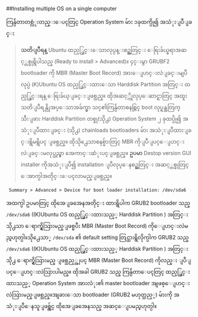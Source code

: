 ##Installing multiple OS on a single computer

ကြန္ပ်ဴတာတစ္လံုးတည္းေပၚတြင္ Operation System မ်ား ၁ခုထက္ပို၍ အသံုးျပဳျခင္း

>**သတိျပဳရန္** Ubuntu ထည့္သြင္းေသာလုပ္ငန္းစဥ္အတြင္း ေရြးခ်ယ္စရာအဆင့္တစ္ခုရွိပါသည္ (Ready to install > Advanced)။ ၄င္းမွာ GRUBF2 bootloader ကို MBR (Master Boot Record) အားေျပာင္းလဲျခင္းမျပဳလုပ္ပဲ (K)Ubuntu OS ထည့္သြင္းထားေသာ Harddisk Partition အတြင္း ထည့္သြင္းရန္ ေရြးခ်ယ္ျခင္းျဖစ္သည္။ ထိုအဆင့္ကိုလုပ္ေဆာင္ရာတြင္ အထူးသတိျပဳရန္လိုအပ္ေသာအခ်က္မွာ သင္၏ကြန္ပ်ဴတာစနစ္တြင္ boot လုပ္ရန္အတြက္ သီးျခား Harddisk Partition တစ္ခု(သို႕) Operation System ၂ ခုထပ္ပို၍ အသံုးျပဳထားျခင္း (သို႕) chainloads bootloaders မ်ား အသံုးျပဳထားျခင္းရွိမရွိပင္ ျဖစ္သည္။ ထိုသို႕ေသာစနစ္မ်ားတြင္ MBR ကိုျပဳျပင္ေျပာင္းလဲျခင္းမလုပ္သည္မွာ အေကာင္းဆံုးပင္ျဖစ္သည္။
**ဥပမာ** Destop version GUI installer ကိုအသံုးျပဳ၍ installation ျပဳလုပ္ေနစဥ္အတြင္း အဆင့္တစ္ခုတြင္ ေအာက္ပါအတိုင္းေပၚလာမည္ျဖစ္သည္။

	 Summary > Advanced > Device for boot loader installation: /dev/sda6

အထက္ပါ ဥပမာတြင္ ထိုအေျခအေနအတိုင္း ထားရွိပါက GRUB2 bootloader သည္ `/dev/sda6` ((K)Ubuntu OS ထည့္သြင္းထားသည့္ Harddisk Partition ) အတြင္းသို႕သာ ေရာက္ရွိသြားမည္ျဖစ္ၿပီး MBR (Master Boot Record) ကိုေျပာင္းလဲမည္မဟုတ္ပါ။သို႕ေသာ္ `/dev/sda` ၏ default setting တြင္ထားရွိလိုက္ပါက GRUB2
သည္ `/dev/sda6` ((K)Ubuntu OS ထည့္သြင္းထားသည့္ Harddisk Partition ) အတြင္းသို႕
ေရာက္ရွိသြားမည္ ျဖစ္သည့္အျပင္ MBR  (Master Boot Record) ကိုလည္း ျပဳျပင္ေျပာင္းလဲသြားပါမည္။ ထိုအခါ GRUB2 သည္ ကြန္ပ်ဴတာေပၚတြင္ ထည့္သြင္းထားသည့္ Operation System  အားလံုး၏ master bootloader အျဖစ္ေျပာင္းလဲသြားမည္ျဖစ္သည္။အျခားေသာ bootloader (GRUB2 မဟုတ္သည့္) မ်ားကို အသံုးျပဳေနသူျဖစ္လွ်င္ ထိုအေျခအေနသည္ အဆင္ေျပမည္မဟုတ္ပါ။
